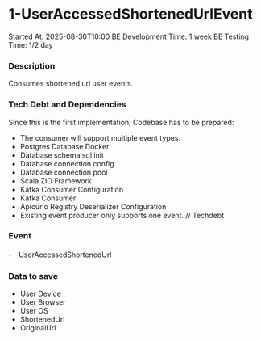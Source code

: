 # 1-UserAccessedShortenedUrlEvent

Started At: 2025-08-30T10:00
BE Development Time: 1 week
BE Testing Time: 1/2 day

### Description

Consumes shortened url user events. 

### Tech Debt and Dependencies 

Since this is the first implementation, Codebase has to be prepared:
- The consumer will support multiple event types. 
- Postgres Database Docker
- Database schema sql init
- Database connection config
- Database connection pool 
- Scala ZIO Framework
- Kafka Consumer Configuration
- Kafka Consumer
- Apicurio Registry Deserializer Configuration
- Existing event producer only supports one event. // Techdebt

### Event
-　UserAccessedShortenedUrl

### Data to save
- User Device
- User Browser
- User OS
- ShortenedUrl
- OriginalUrl

